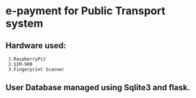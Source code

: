 # e-payment for Public Transport system

## Hardware used:
     1.RaspberryPi3
     2.SIM-900
     3.Fingerprint Scanner
## User Database managed using Sqlite3 and flask.
